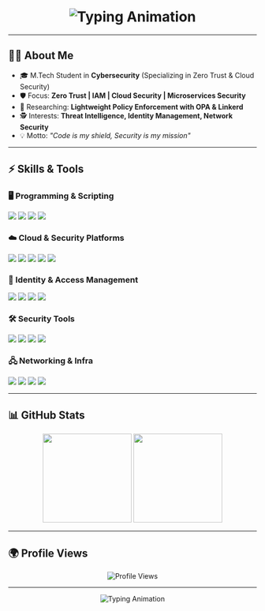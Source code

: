 <!-- Centered Glowing Title -->
<h1 align="center">
  <img src="https://readme-typing-svg.herokuapp.com?font=Orbitron&size=30&duration=4000&pause=1000&color=00F7FF&center=true&vCenter=true&width=650&lines=Code+.+Secure+.+Defend;Cybersecurity+in+Action;Zero+Trust+Explorer;M.Tech+Cybersecurity+Student" alt="Typing Animation">
</h1>

---

## 👨‍🚀 About Me  
- 🎓 M.Tech Student in **Cybersecurity** (Specializing in Zero Trust & Cloud Security)  
- 🛡️ Focus: **Zero Trust | IAM | Cloud Security | Microservices Security**  
- 🔬 Researching: **Lightweight Policy Enforcement with OPA & Linkerd**  
- 🕵️ Interests: **Threat Intelligence, Identity Management, Network Security**  
- 💡 Motto: *"Code is my shield, Security is my mission"*  

---

## ⚡ Skills & Tools  

### 🖥️ Programming & Scripting  
<p>
  <img src="https://img.shields.io/badge/Python-3776AB?style=for-the-badge&logo=python&logoColor=white"/>
  <img src="https://img.shields.io/badge/C-00599C?style=for-the-badge&logo=c&logoColor=white"/>
  <img src="https://img.shields.io/badge/Bash-4EAA25?style=for-the-badge&logo=gnu-bash&logoColor=white"/>
  <img src="https://img.shields.io/badge/SQL-4479A1?style=for-the-badge&logo=postgresql&logoColor=white"/>
</p>

### ☁️ Cloud & Security Platforms  
<p>
  <img src="https://img.shields.io/badge/Kubernetes-326CE5?style=for-the-badge&logo=kubernetes&logoColor=white"/>
  <img src="https://img.shields.io/badge/OPA-000000?style=for-the-badge&logo=openpolicyagent&logoColor=white"/>
  <img src="https://img.shields.io/badge/Linkerd-00B5E2?style=for-the-badge&logo=linkerd&logoColor=white"/>
  <img src="https://img.shields.io/badge/Okta-1F5FFF?style=for-the-badge&logo=okta&logoColor=white"/>
  <img src="https://img.shields.io/badge/Splunk-000000?style=for-the-badge&logo=splunk&logoColor=white"/>
</p>

### 🔐 Identity & Access Management  
<p>
  <img src="https://img.shields.io/badge/OAuth2-EB5424?style=for-the-badge&logo=oauth&logoColor=white"/>
  <img src="https://img.shields.io/badge/OpenID%20Connect-4285F4?style=for-the-badge&logo=google&logoColor=white"/>
  <img src="https://img.shields.io/badge/SAML-0052CC?style=for-the-badge&logo=atlassian&logoColor=white"/>
  <img src="https://img.shields.io/badge/MFA-FF6F00?style=for-the-badge&logo=auth0&logoColor=white"/>
</p>

### 🛠️ Security Tools  
<p>
  <img src="https://img.shields.io/badge/Burp%20Suite-FF6C37?style=for-the-badge&logo=burp-suite&logoColor=white"/>
  <img src="https://img.shields.io/badge/Wireshark-1679A7?style=for-the-badge&logo=wireshark&logoColor=white"/>
  <img src="https://img.shields.io/badge/Nessus-00ADEF?style=for-the-badge&logo=tenable&logoColor=white"/>
  <img src="https://img.shields.io/badge/Metasploit-00BFFF?style=for-the-badge&logo=metasploit&logoColor=white"/>
</p>

### 🖧 Networking & Infra  
<p>
  <img src="https://img.shields.io/badge/Firewall-FF0000?style=for-the-badge&logo=cisco&logoColor=white"/>
  <img src="https://img.shields.io/badge/Packet%20Tracer-007ACC?style=for-the-badge&logo=cisco&logoColor=white"/>
  <img src="https://img.shields.io/badge/VMware-607078?style=for-the-badge&logo=vmware&logoColor=white"/>
  <img src="https://img.shields.io/badge/VirtualBox-183A61?style=for-the-badge&logo=virtualbox&logoColor=white"/>
</p>

---

## 📊 GitHub Stats  
<p align="center">
  <img src="https://github-readme-stats.vercel.app/api?username=Karthikeyan1202&show_icons=true&theme=radical" height="180em"/>
  <img src="https://github-readme-streak-stats.herokuapp.com?user=Karthikeyan1202&theme=radical&hide_border=false" height="180em"/>
</p>

---

## 🌍 Profile Views  
<p align="center">
  <img src="https://komarev.com/ghpvc/?username=Karthikeyan1202&label=Profile%20Views&color=0e75b6&style=flat" alt="Profile Views"/>
</p>

---

<p align="center">
  <img src="https://readme-typing-svg.herokuapp.com?font=Share+Tech+Mono&size=22&duration=4000&pause=1000&color=FF00FF&center=true&vCenter=true&width=700&lines=Initializing+Defense+Protocols...;Monitoring+SQLi+%2C+XSS+%2C+Command+Injection...;Cybersecurity+is+not+an+option%2C+it's+a+mission+%F0%9F%9A%80" alt="Typing Animation">
</p>
